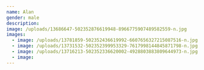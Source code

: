 ```yaml
---
name: Alan
gender: male
description:
image: /uploads/13686647-502352876619948-8966775907489582559-n.jpg
images:
  - image: /uploads/13781859-502352436619992-6607656327215087516-n.jpg
  - image: /uploads/13731532-502352399953329-7617998144845871798-n.jpg
  - image: /uploads/13716213-502352336620002-4928803883809644973-n.jpg
  - image:
---
```



